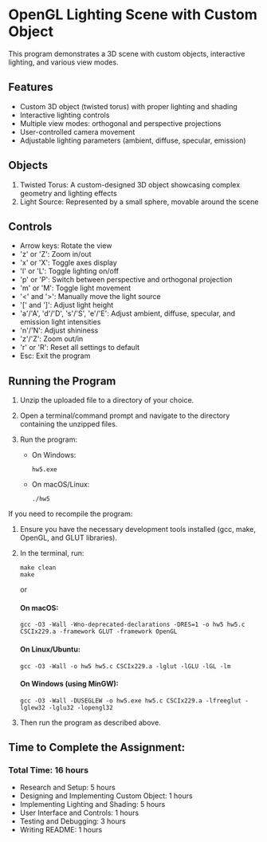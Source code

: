 # OpenGL Lighting Scene with Custom Object

This program demonstrates a 3D scene with custom objects, interactive lighting, and various view modes.

## Features

- Custom 3D object (twisted torus) with proper lighting and shading
- Interactive lighting controls
- Multiple view modes: orthogonal and perspective projections
- User-controlled camera movement
- Adjustable lighting parameters (ambient, diffuse, specular, emission)

## Objects

1. Twisted Torus: A custom-designed 3D object showcasing complex geometry and lighting effects
2. Light Source: Represented by a small sphere, movable around the scene

## Controls

- Arrow keys: Rotate the view
- 'z' or 'Z': Zoom in/out
- 'x' or 'X': Toggle axes display
- 'l' or 'L': Toggle lighting on/off
- 'p' or 'P': Switch between perspective and orthogonal projection
- 'm' or 'M': Toggle light movement
- '<' and '>': Manually move the light source
- '[' and ']': Adjust light height
- 'a'/'A', 'd'/'D', 's'/'S', 'e'/'E': Adjust ambient, diffuse, specular, and emission light intensities
- 'n'/'N': Adjust shininess
- 'z'/'Z': Zoom out/in
- 'r' or 'R': Reset all settings to default
- Esc: Exit the program

## Running the Program

1. Unzip the uploaded file to a directory of your choice.

2. Open a terminal/command prompt and navigate to the directory containing the unzipped files.

3. Run the program:
    - On Windows:
      ```
      hw5.exe
      ```
    - On macOS/Linux:
      ```
      ./hw5
      ```

If you need to recompile the program:

1. Ensure you have the necessary development tools installed (gcc, make, OpenGL, and GLUT libraries).

2. In the terminal, run:
    ```
    make clean
    make
    ```

   or

   #### On macOS:
      ```
      gcc -O3 -Wall -Wno-deprecated-declarations -DRES=1 -o hw5 hw5.c CSCIx229.a -framework GLUT -framework OpenGL
      ```

   #### On Linux/Ubuntu:
      ```
      gcc -O3 -Wall -o hw5 hw5.c CSCIx229.a -lglut -lGLU -lGL -lm
      ```

   #### On Windows (using MinGW):
      ```
      gcc -O3 -Wall -DUSEGLEW -o hw5.exe hw5.c CSCIx229.a -lfreeglut -lglew32 -lglu32 -lopengl32
      ```

3. Then run the program as described above.

## Time to Complete the Assignment:
### Total Time: 16 hours
- Research and Setup: 5 hours
- Designing and Implementing Custom Object: 1 hours
- Implementing Lighting and Shading: 5 hours
- User Interface and Controls: 1 hours
- Testing and Debugging: 3 hours
- Writing README: 1 hours